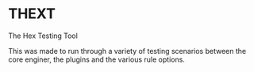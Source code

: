 # THEXT

The Hex Testing Tool

This was made to run through a variety of testing scenarios between the core enginer, the plugins and the various rule options.
